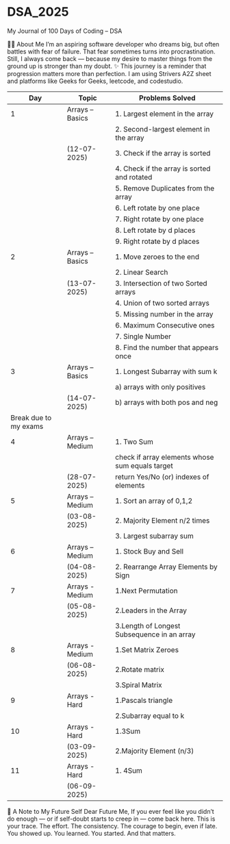 # DSA_2025
My Journal of 100 Days of Coding – DSA

👩‍💻 About Me
I’m an aspiring software developer who dreams big, but often battles with fear of failure.
That fear sometimes turns into procrastination. Still, I always come back — because my desire to master things from the ground up is stronger than my doubt.
✨ This journey is a reminder that progression matters more than perfection.
I am using Strivers A2Z sheet and platforms like Geeks for Geeks, leetcode, and codestudio.

| Day | Topic            | Problems Solved                                |
|-----|------------------|------------------------------------------------|
| 1   | Arrays – Basics  | 1. Largest element in the array                |
|     |                  | 2. Second-largest element in the array         |
|     | (12-07-2025)     | 3. Check if the array is sorted                |
|     |                  | 4. Check if the array is sorted and rotated    |
|     |                  | 5. Remove Duplicates from the array            |
|     |                  | 6. Left rotate by one place                    |
|     |                  | 7. Right rotate by one place                   |
|     |                  | 8. Left rotate by d places                     |
|     |                  | 9. Right rotate by d places                    |
| 2   | Arrays – Basics  | 1. Move zeroes to the end                      |
|     |                  | 2. Linear Search                               |
|     | (13-07-2025)     | 3. Intersection of two Sorted arrays           |
|     |                  | 4. Union of two sorted arrays                  |
|     |                  | 5. Missing number in the array                 |
|     |                  | 6. Maximum Consecutive ones                    |
|     |                  | 7. Single Number                               |
|     |                  | 8. Find the number that appears once           |
| 3   | Arrays – Basics  | 1. Longest Subarray with sum k                 |
|     |                  | a) arrays with only positives                  |
|     | (14-07-2025)     | b) arrays with both pos and neg                |
|                          Break due to my exams                          |
| 4   | Arrays – Medium  | 1. Two Sum                                     |
|     |                  | check if array elements whose sum equals target|
|     | (28-07-2025)     | return Yes/No (or) indexes of elements         |
| 5   | Arrays – Medium  | 1. Sort an array of 0,1,2                      |
|     |  (03-08-2025)    | 2. Majority Element n/2 times                  |
|     |                  | 3. Largest subarray sum                        |
| 6   | Arrays – Medium  | 1. Stock Buy and Sell                          |
|     | (04-08-2025)     | 2. Rearrange Array Elements by Sign            |
| 7   | Arrays - Medium  | 1.Next Permutation                             |
|     |   (05-08-2025)   | 2.Leaders in the Array                         |
|     |                  | 3.Length of Longest Subsequence in an array    |
| 8   | Arrays - Medium  | 1.Set Matrix Zeroes                            |
|     | (06-08-2025)     | 2.Rotate matrix                                |
|     |                  | 3.Spiral Matrix                                |
| 9   | Arrays - Hard    | 1.Pascals triangle                             |
|     |                  | 2.Subarray equal to k                          |
| 10  | Arrays - Hard    | 1.3Sum                                         |
|     | (03-09-2025)     | 2.Majority Element (n/3)                       |
| 11  | Arrays - Hard    | 1. 4Sum                                        |
|     |  (06-09-2025)    |                                                |





📜 A Note to My Future Self
Dear Future Me,
If you ever feel like you didn’t do enough — or if self-doubt starts to creep in — come back here.
This is your trace. The effort. The consistency. The courage to begin, even if late.
You showed up. You learned.
You started. And that matters.
